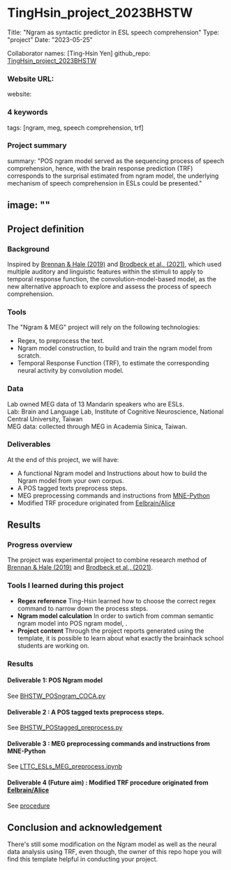 # TingHsin_project_2023BHSTW

Title: "Ngram as syntactic predictor in ESL speech comprehension"
 Type: "project"
 Date: "2023-05-25"

Collaborator names: [Ting-Hsin Yen]
github_repo: [TingHsin_project_2023BHSTW](https://github.com/DHCLAIRE/TingHsin_project_2023BHSTW/tree/main)

### Website URL:
website:

### 4 keywords
tags: [ngram, meg, speech comprehension, trf]

### Project summary
summary: "POS ngram model served as the sequencing process of speech comprehension, hence, with the brain response prediction (TRF) corresponds to the surprisal estimated from ngram model, the underlying mechanism of speech comprehension in ESLs could be presented."

image: ""
---
<!-- This is an html comment and this won't appear in the rendered page. You are now editing the "content" area, the core of your description. Everything that you can do in markdown is allowed below. We added a couple of comments to guide your through documenting your progress. -->

## Project definition

### Background   

Inspired by [Brennan & Hale (2019)](https://www.ncbi.nlm.nih.gov/pmc/articles/PMC6334990/pdf/pone.0207741.pdf) and [Brodbeck et al., (2021)](https://www.biorxiv.org/content/biorxiv/early/2022/11/17/2021.08.01.454687.full.pdf), which used multiple auditory and linguistic features within the stimuli to apply to temporal response function, the convolution-model-based model, as the new alternative approach to explore and assess the process of speech comprehension. 


### Tools

The "Ngram & MEG" project will rely on the following technologies:
 * Regex, to preprocess the text.
 * Ngram model construction, to build and train the ngram model from scratch.
 * Temporal Response Function (TRF), to estimate the corresponding neural activity by convolution model.

### Data

Lab owned MEG data of 13 Mandarin speakers who are ESLs.  
Lab: Brain and Language Lab, Institute of Cognitive Neuroscience, National Central University, Taiwan  
MEG data: collected through MEG in Academia Sinica, Taiwan.

### Deliverables

At the end of this project, we will have:
 - A functional Ngram model and Instructions about how to build the Ngram model from your own corpus.
 - A POS tagged texts preprocess steps.
 - MEG preprocessing commands and instructions from [MNE-Python](https://mne.tools/stable/auto_tutorials/preprocessing/40_artifact_correction_ica.html#sphx-glr-auto-tutorials-preprocessing-40-artifact-correction-ica-py)
 - Modified TRF procedure originated from [Eelbrain/Alice](https://github.com/Eelbrain/Alice)

## Results

### Progress overview

The project was experimental project to combine research method of [Brennan & Hale (2019)](https://www.ncbi.nlm.nih.gov/pmc/articles/PMC6334990/pdf/pone.0207741.pdf) and [Brodbeck et al., (2021)](https://www.biorxiv.org/content/biorxiv/early/2022/11/17/2021.08.01.454687.full.pdf). 

### Tools I learned during this project

 * **Regex reference** Ting-Hsin learned how to choose the correct regex command to narrow down the process steps.
 * **Ngram model calculation** In order to swtich from comman semantic ngram model into POS ngram model, .
 * **Project content** Through the project reports generated using the template, it is possible to learn about what exactly the brainhack school students are working on.

### Results

#### Deliverable 1: POS Ngram model

See [BHSTW_POSngram_COCA.py](https://github.com/DHCLAIRE/TingHsin_project_2023BHSTW/blob/main/BHSTW_POSngram_COCA.py)

#### Deliverable 2 : A POS tagged texts preprocess steps.

See [BHSTW_POStagged_preprocess.py](https://github.com/DHCLAIRE/TingHsin_project_2023BHSTW/blob/main/BHSTW_POStagged_preprocess.py)

#### Deliverable 3 : MEG preprocessing commands and instructions from MNE-Python

See [LTTC_ESLs_MEG_preprocess.ipynb](https://github.com/DHCLAIRE/TingHsin_project_2023BHSTW/blob/main/LTTC_ESLs_MEG_preprocess.ipynb)

#### Deliverable 4 (Future aim) : Modified TRF procedure originated from [Eelbrain/Alice](https://github.com/Eelbrain/Alice)

See [procedure](https://github.com/DHCLAIRE/TingHsin_project_2023BHSTW/blob/main/BHSTW_TRFs_produce-estimate_LTTC_ESLs.py) 


## Conclusion and acknowledgement

There's still some modification on the Ngram model as well as the neural data analysis using TRF, even though, the owner of this repo hope you will find this template helpful in conducting your project.

